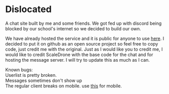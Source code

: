 # Dislocated
A chat site built by me and some friends.
We got fed up with discord being blocked by our school's internet so we decided to build our own.

We have already hosted the service and it is public for anyone to use <a href="https://dislocated.000webhostapp.com">here</a>.
I decided to put it on github as an open source project so feel free to copy code, just credit me with the original.
Just as I would like you to credit me, I would like to credit ScaleDrone with the base code for the chat and for hosting the message server.
I will try to update this as much as I can.

Known bugs:<br>
Userlist is pretty broken.<br>
Messages sometimes don't show up<br>
The regular client breaks on mobile. use <a href="bit.do/mobile-dislocated">this</a> for mobile.
